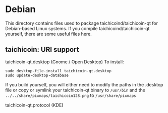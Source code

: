 
Debian
====================
This directory contains files used to package taichicoind/taichicoin-qt
for Debian-based Linux systems. If you compile taichicoind/taichicoin-qt yourself, there are some useful files here.

## taichicoin: URI support ##


taichicoin-qt.desktop  (Gnome / Open Desktop)
To install:

	sudo desktop-file-install taichicoin-qt.desktop
	sudo update-desktop-database

If you build yourself, you will either need to modify the paths in
the .desktop file or copy or symlink your taichicoin-qt binary to `/usr/bin`
and the `../../share/pixmaps/taichicoin128.png` to `/usr/share/pixmaps`

taichicoin-qt.protocol (KDE)

